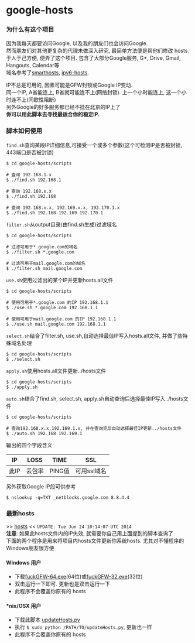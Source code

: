 google-hosts
============

### 为什么有这个项目

因为我每天都要访问Google, 以及我的朋友们也会访问Google.<br/>
然而朋友们对其他更复杂的代理未做深入研究, 最简单方法便是帮他们修改 hosts.<br/>
于人于己方便, 便弄了这个项目. 包含了大部分Google服务, G+, Drive, Gmail, Hangouts, Calendar等<br/>
域名参考了[smarthosts][smarthosts], [ipv6-hosts][ipv6-hosts].<br/>

IP不总是可用的, 因素可能是GFW封锁或Google IP变动. <br/>
同一个IP, A省能连上, B省就可能连不上(网络封锁). 上一个小时能连上, 这一个小时连不上(间歇性阻断)<br/>
另外Google的好多服务都已经不挂在北京的IP上了<br/>
**你可以用此脚本去寻找最适合你的稳定IP.**

### 脚本如何使用

`find.sh`查询某段IP详细信息,可接受一个或多个参数(这个可检测IP是否被封锁, 443端口是否被封锁)

```
$ cd google-hosts/scripts

# 查询 192.168.1.x
$ ./find.sh 192.168.1

# 查询 192.168.x.x
$ ./find.sh 192.168

# 查询 192.168.x.x, 192.169.x.x, 192.170.1.x
$ ./find.sh 192.168 192.169 192.170.1
```

`filter.sh`从output目录(由find.sh生成)过滤域名

```
$ cd google-hosts/scripts

# 过滤可用于*.google.com的域名
$ ./filter.sh *.google.com

# 过滤可用于mail.google.com的域名
$ ./filter.sh mail.google.com
```

`use.sh`使用过滤出的某个IP并更新hosts.all文件

```
$ cd google-hosts/scripts

# 使用可用于*.google.com 的IP 192.168.1.1
$ ./use.sh *.google.com 192.168.1.1

# 使用可用于mail.google.com 的IP 192.168.1.1
$ ./use.sh mail.google.com 192.168.1.1
```

`select.sh`结合了filter.sh, use.sh,自动选择最佳IP写入hosts.all文件, 并做了些特殊域名处理

```
$ cd google-hosts/scripts
$ ./select.sh
```

`apply.sh`使用hosts.all文件更新../hosts文件

```
$ cd google-hosts/scripts
$ ./apply.sh
```

`auto.sh`结合了find.sh, select.sh, apply.sh自动查询后选择最佳IP写入../hosts文件

```
$ cd google-hosts/scripts

# 查询192.168.x.x,192.169.1.x, 并在查询完后自动选择最佳IP更新../hosts文件
$ ./auto.sh 192.168 192.169.1
```

输出的四个字段含义

| IP | LOSS | TIME | SSL |
| --- | --- | --- | --- |
| 此IP | 丢包率| PING值 | 可用ssl域名 |

另外获取Google IP段可供参考

```
$ nslookup -q=TXT _netblocks.google.com 8.8.4.4
```

### 最新hosts

\>\> [hosts][hosts] \<\< `UPDATE: Tue Jun 24 10:14:07 UTC 2014` <br/>
**注意**: 如果此hosts文件内的IP失效, 就需要你自己用上面提到的脚本查询了<br/>
下面的两个程序是用来将项目内hosts文件更新你系统hosts. 尤其对不懂程序的Windows朋友很方便<br/>

#### Windows 用户

* 下载[fuckGFW-64.exe][fuckGFW-64.exe](64位)或[fuckGFW-32.exe][fuckGFW-32.exe](32位)
* 双击运行一下即可. 更新也是双击运行一下
* 此程序不会覆盖你原有的 hosts

#### \*nix/OSX 用户

* 下载此脚本 [updateHosts.py][updateHosts.py]
* 执行 `$ sudo python /PATH/TO/updateHosts.py`, 更新也一样
* 此程序不会覆盖你原有的 hosts

[hosts]: http://tx.txthinking.com/hosts
[fuckGFW-64.exe]: http://tx.txthinking.com/fuckGFW-64.exe
[fuckGFW-32.exe]: http://tx.txthinking.com/fuckGFW-32.exe
[smarthosts]: https://code.google.com/p/smarthosts/
[ipv6-hosts]: https://code.google.com/p/ipv6-hosts/
[updateHosts.py]: https://github.com/txthinking/google-hosts/tree/master/scripts/updateHosts.py



